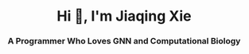 <h1 align="center">Hi 👋, I'm Jiaqing Xie</h1>

<h3 align="center">A Programmer Who Loves GNN and Computational Biology</h3>




<!--
**JIAQING-XIE/JIAQING-XIE** is a ✨ _special_ ✨ repository because its `README.md` (this file) appears on your GitHub profile.

Here are some ideas to get you started:

- 🔭 I’m currently working on ...
- 🌱 I’m currently learning ...
- 👯 I’m looking to collaborate on ...
- 🤔 I’m looking for help with ...
- 💬 Ask me about ...
- 📫 How to reach me: ...
- 😄 Pronouns: ...
- ⚡ Fun fact: ...
-->
